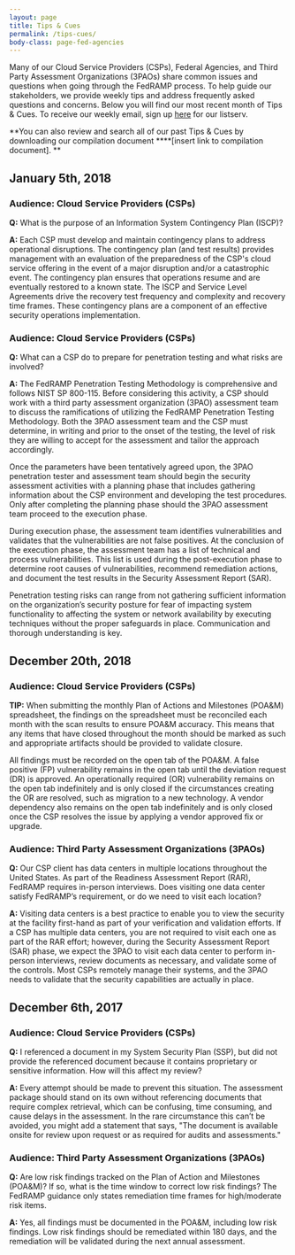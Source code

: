 ```yaml
---
layout: page
title: Tips & Cues
permalink: /tips-cues/
body-class: page-fed-agencies
---
```


Many of our Cloud Service Providers (CSPs), Federal Agencies, and Third Party Assessment Organizations (3PAOs) share common issues and questions when going through the FedRAMP process. To help guide our stakeholders, we provide weekly tips and address frequently asked questions and concerns. Below you will find our most recent month of Tips & Cues. To receive our weekly email, sign up [here](https://public.govdelivery.com/accounts/USGSA/subscriber/new?qsp=USGSA_2224) for our listserv. 

**You can also review and search all of our past Tips & Cues by downloading our compilation document ****[insert link to compilation document]. **
<section id="jan-5">
<h2>January 5th, 2018</h2>
<div class="q1">
<h3>Audience: Cloud Service Providers (CSPs)</h3>
<p><strong>Q:</strong> What is the purpose of an Information System Contingency Plan (ISCP)?</p>

<p><strong>A:</strong> Each CSP must develop and maintain contingency plans to address operational disruptions. The contingency plan (and test results) provides management with an evaluation of the preparedness of the CSP's cloud service offering in the event of a major disruption and/or a catastrophic event. The contingency plan ensures that operations resume and are eventually restored to a known state. The ISCP and Service Level Agreements drive the recovery test frequency and complexity and recovery time frames. These contingency plans are a component of an effective security operations implementation.</p>
</div>
<h3>Audience: Cloud Service Providers (CSPs)</h3>
<div class="q2">
<p><strong>Q:</strong> What can a CSP do to prepare for penetration testing and what risks are involved?</p>

<p><strong>A:</strong> The FedRAMP Penetration Testing Methodology is comprehensive and follows NIST SP 800-115. Before considering this activity, a CSP should work with a third party assessment organization (3PAO) assessment team to discuss the ramifications of utilizing the FedRAMP Penetration Testing Methodology. Both the 3PAO assessment team and the CSP must determine, in writing and prior to the onset of the testing, the level of risk they are willing to accept for the assessment and tailor the approach accordingly.</p>

<p>Once the parameters have been tentatively agreed upon, the 3PAO penetration tester and assessment team should begin the security assessment activities with a planning phase that includes gathering information about the CSP environment and developing the test procedures. Only after completing the planning phase should the 3PAO assessment team proceed to the execution phase.</p>

<p>During execution phase, the assessment team identifies vulnerabilities and validates that the vulnerabilities are not false positives. At the conclusion of the execution phase, the assessment team has a list of technical and process vulnerabilities. This list is used during the post-execution phase to determine root causes of vulnerabilities, recommend remediation actions, and document the test results in the Security Assessment Report (SAR).</p>

<p>Penetration testing risks can range from not gathering sufficient information on the organization’s security posture for fear of impacting system functionality to affecting the system or network availability by executing techniques without the proper safeguards in place. Communication and thorough understanding is key.</p>
</div>
</section>
<section id="dec-20">
<h2>December 20th, 2018</h2>

<h3>Audience: Cloud Service Providers (CSPs)</h3>
<div class="tip-1">
<p><strong>TIP:</strong> When submitting the monthly Plan of Actions and Milestones (POA&M) spreadsheet, the findings on the spreadsheet must be reconciled each month with the scan results to ensure POA&M accuracy. This means that any items that have closed throughout the month should be marked as such and appropriate artifacts should be provided to validate closure.</p>

<p>All findings must be recorded on the open tab of the POA&M. A false positive (FP) vulnerability remains in the open tab until the deviation request (DR) is approved. An operationally required (OR) vulnerability remains on the open tab indefinitely and is only closed if the circumstances creating the OR are resolved, such as migration to a new technology. A vendor dependency also remains on the open tab indefinitely and is only closed once the CSP resolves the issue by applying a vendor approved fix or upgrade.</p>
</div>
<h3>Audience: Third Party Assessment Organizations (3PAOs)</h3>
<div class="q3">
<p><strong>Q:</strong> Our CSP client has data centers in multiple locations throughout the United States. As part of the Readiness Assessment Report (RAR), FedRAMP requires in-person interviews. Does visiting one data center satisfy FedRAMP’s requirement, or do we need to visit each location?</p>

<p><strong>A:</strong> Visiting data centers is a best practice to enable you to view the security at the facility first-hand as part of your verification and validation efforts. If a CSP has multiple data centers, you are not required to visit each one as part of the RAR effort; however, during the Security Assessment Report (SAR) phase, we expect the 3PAO to visit each data center to perform in-person interviews, review documents as necessary, and validate some of the controls. Most CSPs remotely manage their systems, and the 3PAO needs to validate that the security capabilities are actually in place.</p>
</div>
</section>
<section id="dec-6">
<h2>December 6th, 2017</h2>

<h3>Audience: Cloud Service Providers (CSPs)</h3>
<div class="q4">

<p><strong>Q:</strong> I referenced a document in my System Security Plan (SSP), but did not provide the referenced document because it contains proprietary or sensitive information. How will this affect my review?</p>

<p><strong>A:</strong> Every attempt should be made to prevent this situation. The assessment package should stand on its own without referencing documents that require complex retrieval, which can be confusing, time consuming, and cause delays in the assessment. In the rare circumstance this can’t be avoided, you might add a statement that says, "The document is available onsite for review upon request or as required for audits and assessments."</p>
</div>
<h3>Audience: Third Party Assessment Organizations (3PAOs)</h3>
<div class="q5">

<p><strong>Q:</strong> Are low risk findings tracked on the Plan of Action and Milestones (POA&M)? If so, what is the time window to correct low risk findings? The FedRAMP guidance only states remediation time frames for high/moderate risk items.</p>

<p><strong>A:</strong> Yes, all findings must be documented in the POA&M, including low risk findings. Low risk findings should be remediated within 180 days, and the remediation will be validated during the next annual assessment.</p>
</div>
</section>